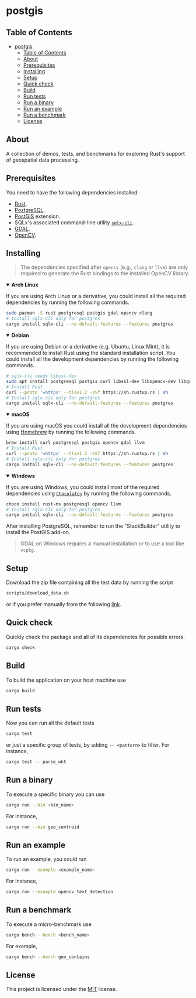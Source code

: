 # postgis

## Table of Contents
- [postgis](#postgis)
  - [Table of Contents](#table-of-contents)
  - [About](#about)
  - [Prerequisites](#prerequisites)
  - [Installing](#installing)
  - [Setup](#setup)
  - [Quick check](#quick-check)
  - [Build](#build)
  - [Run tests](#run-tests)
  - [Run a binary](#run-a-binary)
  - [Run an example](#run-an-example)
  - [Run a benchmark](#run-a-benchmark)
  - [License](#license)

## About

A collection of demos, tests, and benchmarks for exploring Rust's support of geospatial data
processing.

## Prerequisites

You need to have the following dependencies installed

- [Rust](https://www.rust-lang.org/tools/install).
- [PostgreSQL](https://www.postgresql.org/download).
- [PostGIS](https://postgis.net/install) extension.
- SQLx's associated command-line utility [`sqlx-cli`](https://crates.io/crates/sqlx-cli).
- [GDAL](https://gdal.org/download.html).
- [OpenCV](https://opencv.org/releases).

## Installing

> The dependencies specified after `opencv` (e.g., `clang` or `llvm`) are only required to generate
> the Rust bindings to the installed OpenCV library.

<details open>
<summary><b>Arch Linux</b></summary>

If you are using Arch Linux or a derivative, you could install all the required dependencies by
running the following commands.
```sh
sudo pacman -S rust postgresql postgis gdal opencv clang
# Install sqlx-cli only for postgres
cargo install sqlx-cli --no-default-features --features postgres
```
</details>

<details open>
<summary><b>Debian</b></summary>

If you are using Debian or a derivative (e.g. Ubuntu, Linux Mint), it is recommended to install Rust
using the standard installation script. You could install all the development dependencies by running
the following commands.
```sh
# sqlx-cli needs libssl-dev
sudo apt install postgresql postgis curl libssl-dev libopencv-dev libgdal-dev clang libclang-dev
# Install Rust
curl --proto '=https' --tlsv1.2 -sSf https://sh.rustup.rs | sh
# Install sqlx-cli only for postgres
cargo install sqlx-cli --no-default-features --features postgres
```
</details>

<details open>
<summary><b>macOS</b></summary>

If you are using macOS you could install all the development dependencies using [Homebrew](https://brew.sh)
by running the following commands.
```sh
brew install curl postgresql postgis opencv gdal llvm
# Install Rust
curl --proto '=https' --tlsv1.2 -sSf https://sh.rustup.rs | sh
# Install sqlx-cli only for postgres
cargo install sqlx-cli --no-default-features --features postgres
```
</details>

<details open>
<summary><b>Windows</b></summary>

If you are using Windows, you could install most of the required dependencies using
[`Chocolatey`](https://chocolatey.org) by running the following commands.

```sh
choco install rust-ms postgresql opencv llvm
# Install sqlx-cli only for postgres
cargo install sqlx-cli --no-default-features --features postgres
```

After installing PostgreSQL, remember to run the "StackBuilder" utility to install the PostGIS add-on.

> GDAL on Windows requires a manual installation or to use a tool like `vcpkg`.

</details>

## Setup

Download the zip file containing all the test data by running the script

```sh
scripts/download_data.sh
```

or if you prefer manually from the following [link](https://drive.google.com/file/d/1Vimn78opM6jMIdWoR3Hznqu2RbzrmOY5/view?usp=sharing").

## Quick check

Quickly check the package and all of its dependencies for possible errors.
```sh
cargo check
```

## Build

To build the application on your host machine use

```sh
cargo build
```

## Run tests

Now you can run all the default tests

```sh
cargo test
```
or just a specific group of tests, by adding `-- <pattern>` to filter. For instance,

```sh
cargo test -- parse_wkt
```

## Run a binary

To execute a specific binary you can use

```sh
cargo run --bin <bin_name>
```
For instance,

```sh
cargo run --bin geo_centroid
```

## Run an example

To run an example, you could run

```sh
cargo run --example <example_name>
```
For instance,

```sh
cargo run --example opencv_text_detection
```

## Run a benchmark

To execute a micro-benchmark use

```sh
cargo bench --bench <bench_name>
```
For example,

```sh
cargo bench --bench geo_contains
```

## License

This project is licensed under the [MIT](LICENSE) license.
